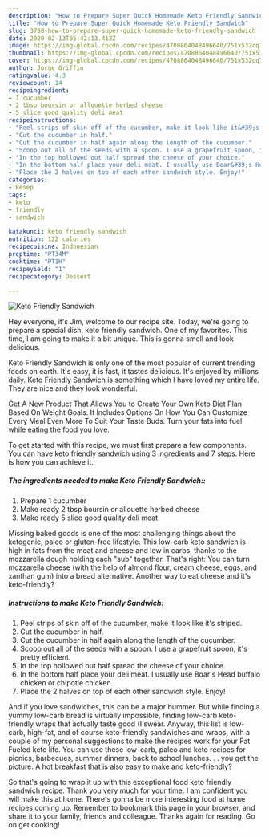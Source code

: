 ```yaml
---
description: "How to Prepare Super Quick Homemade Keto Friendly Sandwich"
title: "How to Prepare Super Quick Homemade Keto Friendly Sandwich"
slug: 3788-how-to-prepare-super-quick-homemade-keto-friendly-sandwich
date: 2020-02-13T05:42:13.412Z
image: https://img-global.cpcdn.com/recipes/4708864048496640/751x532cq70/keto-friendly-sandwich-recipe-main-photo.jpg
thumbnail: https://img-global.cpcdn.com/recipes/4708864048496640/751x532cq70/keto-friendly-sandwich-recipe-main-photo.jpg
cover: https://img-global.cpcdn.com/recipes/4708864048496640/751x532cq70/keto-friendly-sandwich-recipe-main-photo.jpg
author: Jorge Griffin
ratingvalue: 4.3
reviewcount: 14
recipeingredient:
- 1 cucumber
- 2 tbsp boursin or allouette herbed cheese
- 5 slice good quality deli meat
recipeinstructions:
- "Peel strips of skin off of the cucumber, make it look like it&#39;s striped."
- "Cut the cucumber in half."
- "Cut the cucumber in half again along the length of the cucumber."
- "Scoop out all of the seeds with a spoon. I use a grapefruit spoon, it&#39;s pretty efficient."
- "In the top hollowed out half spread the cheese of your choice."
- "In the bottom half place your deli meat. I usually use Boar&#39;s Head buffalo chicken or chipotle chicken."
- "Place the 2 halves on top of each other sandwich style. Enjoy!"
categories:
- Resep
tags:
- keto
- friendly
- sandwich

katakunci: keto friendly sandwich
nutrition: 122 calories
recipecuisine: Indonesian
preptime: "PT34M"
cooktime: "PT1H"
recipeyield: "1"
recipecategory: Dessert

---
```



![Keto Friendly Sandwich](https://img-global.cpcdn.com/recipes/4708864048496640/751x532cq70/keto-friendly-sandwich-recipe-main-photo.jpg)

Hey everyone, it's Jim, welcome to our recipe site. Today, we're going to prepare a special dish, keto friendly sandwich. One of my favorites. This time, I am going to make it a bit unique. This is gonna smell and look delicious.

Keto Friendly Sandwich is only one of the most popular of current trending foods on earth. It's easy, it is fast, it tastes delicious. It's enjoyed by millions daily. Keto Friendly Sandwich is something which I have loved my entire life. They are nice and they look wonderful.

Get A New Product That Allows You to Create Your Own Keto Diet Plan Based On Weight Goals. It Includes Options On How You Can Customize Every Meal Even More To Suit Your Taste Buds. Turn your fats into fuel while eating the food you love.


To get started with this recipe, we must first prepare a few components. You can have keto friendly sandwich using 3 ingredients and 7 steps. Here is how you can achieve it.

##### The ingredients needed to make Keto Friendly Sandwich::

1. Prepare 1 cucumber
1. Make ready 2 tbsp boursin or allouette herbed cheese
1. Make ready 5 slice good quality deli meat


Missing baked goods is one of the most challenging things about the ketogenic, paleo or gluten-free lifestyle. This low-carb keto sandwich is high in fats from the meat and cheese and low in carbs, thanks to the mozzarella dough holding each &#34;sub&#34; together. That&#39;s right: You can turn mozzarella cheese (with the help of almond flour, cream cheese, eggs, and xanthan gum) into a bread alternative. Another way to eat cheese and it&#39;s keto-friendly? 

##### Instructions to make Keto Friendly Sandwich:

1. Peel strips of skin off of the cucumber, make it look like it&#39;s striped.
1. Cut the cucumber in half.
1. Cut the cucumber in half again along the length of the cucumber.
1. Scoop out all of the seeds with a spoon. I use a grapefruit spoon, it&#39;s pretty efficient.
1. In the top hollowed out half spread the cheese of your choice.
1. In the bottom half place your deli meat. I usually use Boar&#39;s Head buffalo chicken or chipotle chicken.
1. Place the 2 halves on top of each other sandwich style. Enjoy!


And if you love sandwiches, this can be a major bummer. But while finding a yummy low-carb bread is virtually impossible, finding low-carb keto-friendly wraps that actually taste good (I swear. Anyway, this list is low-carb, high-fat, and of course keto-friendly sandwiches and wraps, with a couple of my personal suggestions to make the recipes work for your Fat Fueled keto life. You can use these low-carb, paleo and keto recipes for picnics, barbecues, summer dinners, back to school lunches. . . you get the picture. A hot breakfast that is also easy to make and keto-friendly? 

So that's going to wrap it up with this exceptional food keto friendly sandwich recipe. Thank you very much for your time. I am confident you will make this at home. There's gonna be more interesting food at home recipes coming up. Remember to bookmark this page in your browser, and share it to your family, friends and colleague. Thanks again for reading. Go on get cooking!
